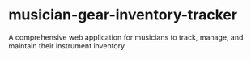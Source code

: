 # musician-gear-inventory-tracker
A comprehensive web application for musicians to track, manage, and maintain their instrument inventory
